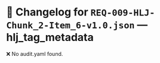 # 📝 Changelog for `REQ-009-HLJ-Chunk_2-Item_6-v1.0.json` — **hlj_tag_metadata**

❌ No audit.yaml found.

